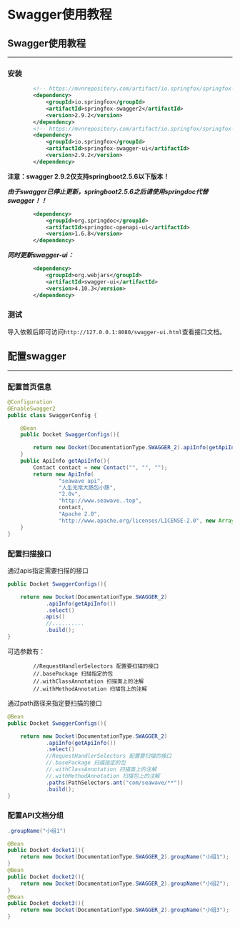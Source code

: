 # Swagger使用教程


## Swagger使用教程

----

### 安装

```xml
        <!-- https://mvnrepository.com/artifact/io.springfox/springfox-swagger2 -->
        <dependency>
            <groupId>io.springfox</groupId>
            <artifactId>springfox-swagger2</artifactId>
            <version>2.9.2</version>
        </dependency>
        <!-- https://mvnrepository.com/artifact/io.springfox/springfox-swagger-ui -->
        <dependency>
            <groupId>io.springfox</groupId>
            <artifactId>springfox-swagger-ui</artifactId>
            <version>2.9.2</version>
        </dependency>
```

**注意：swagger 2.9.2仅支持springboot2.5.6以下版本！**

***由于swagger已停止更新，springboot2.5.6之后请使用springdoc代替swagger！！***

```xml
        <dependency>
            <groupId>org.springdoc</groupId>
            <artifactId>springdoc-openapi-ui</artifactId>
            <version>1.6.8</version>
        </dependency>
```

***同时更新swagger-ui：***

```xml
        <dependency>
            <groupId>org.webjars</groupId>
            <artifactId>swagger-ui</artifactId>
            <version>4.10.3</version>
        </dependency>
```



###  测试

导入依赖后即可访问```http://127.0.0.1:8080/swagger-ui.html```查看接口文档。

## 配置swagger

----------

### 配置首页信息

```java
@Configuration
@EnableSwagger2
public class SwaggerConfig {

    @Bean
    public Docket SwaggerConfigs(){

        return new Docket(DocumentationType.SWAGGER_2).apiInfo(getApiInfo());
    }
    public ApiInfo getApiInfo(){
        Contact contact = new Contact("", "", "");
        return new ApiInfo(
                "seawave api",
                "人生无常大肠包小肠",
                "2.0v",
                "http://www.seawave..top",
                contact,
                "Apache 2.0",
                "http://www.apache.org/licenses/LICENSE-2.0", new ArrayList());
    }
}
```

### 配置扫描接口

通过apis指定需要扫描的接口

```java
public Docket SwaggerConfigs(){

    return new Docket(DocumentationType.SWAGGER_2)
            .apiInfo(getApiInfo())
            .select()
		   .apis()
        	//..........
            .build();
}
```

可选参数有：

            //RequestHandlerSelectors 配置要扫描的接口
            //.basePackage 扫描指定的包
            //.withClassAnnotation 扫描类上的注解
            //.withMethodAnnotation 扫描包上的注解

通过path路径来指定要扫描的接口

```java
@Bean
public Docket SwaggerConfigs(){

    return new Docket(DocumentationType.SWAGGER_2)
            .apiInfo(getApiInfo())
            .select()
            //RequestHandlerSelectors 配置要扫描的接口
            //.basePackage 扫描指定的包
            //.withClassAnnotation 扫描类上的注解
            //.withMethodAnnotation 扫描包上的注解
            .paths(PathSelectors.ant("com/seawave/**"))
            .build();
}
```

### 配置API文档分组

```java
.groupName("小组1")
```

```java
@Bean
public Docket docket1(){
    return new Docket(DocumentationType.SWAGGER_2).groupName("小组1");
}
@Bean
public Docket docket2(){
    return new Docket(DocumentationType.SWAGGER_2).groupName("小组2");
} 
@Bean
public Docket docket3(){
    return new Docket(DocumentationType.SWAGGER_2).groupName("小组3");
}
```
